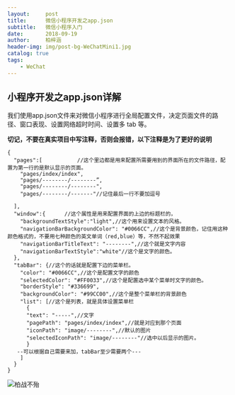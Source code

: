 ```yaml
---
layout:     post
title:      微信小程序开发之app.json
subtitle:   微信小程序入门
date:       2018-09-19
author:     柏梓涵
header-img: img/post-bg-WeChatMini1.jpg
catalog: true
tags:
    - WeChat
---
```



## 小程序开发之app.json详解

我们使用app.json文件来对微信小程序进行全局配置文件，决定页面文件的路径、窗口表现、设置网络超时时间、设置多 tab 等。

**切记，不要在真实项目中写注释，否则会报错，以下注释是为了更好的说明**

```
{
  "pages":[           //这个里边都是用来配置所需要用到的界面所在的文件路径，配置为第一行的是默认显示的页面。
    "pages/index/index",
    "pages/--------/--------”,
    "pages/--------/--------",
    "pages/--------/-------"//记住最后一行不要加逗号
    
  ],
  "window":{      //这个属性是用来配置界面的上边的标题栏的，
    "backgroundTextStyle":"light",//这个用来设置文本的风格。
    "navigationBarBackgroundColor": "#0066CC",//这个是背景颜色，记住用这种颜色格式的，不要用七种颜色的英文单词（red,blue）等，不然不起效果
    "navigationBarTitleText": "--------",//这个就是文字内容
    "navigationBarTextStyle":"white"//这个是文字的颜色。
  },
  "tabBar": {//这个的话就是配置下边的菜单栏。
    "color": "#0066CC",//这个是配置文字的颜色
    "selectedColor": "#FF0033",//这个是配置选中某个菜单时文字的颜色。
    "borderStyle": "#336699",
    "backgroundColor": "#99CC00",//这个是整个菜单栏的背景颜色
    "list": [//这个是列表，就是具体设置菜单栏
      {
      "text": "-----",//文字
      "pagePath": "pages/index/index",//就是对应到那个页面
      "iconPath": "image/--------",//默认的图片
      "selectedIconPath": "image/--------"//选中以后显示的图片。
      }
   --可以根据自己需要来加，tabBar至少需要两个---
    ]
  }
}
```

![柏战不殆](https://upload.cc/i1/2018/09/10/yj2tJI.png)
